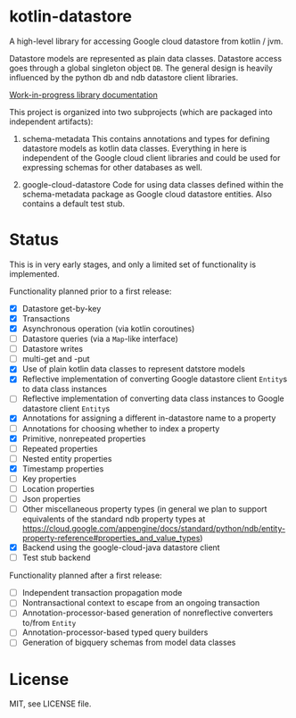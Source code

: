 # kotlin-datastore

A high-level library for accessing Google cloud datastore from kotlin / jvm.

Datastore models are represented as plain data classes. Datastore access goes
through a global singleton object `DB`. The general design is heavily
influenced by the python db and ndb datastore client libraries.

[Work-in-progress library documentation](https://khan.github.io/kotlin-datastore/docs/index.html)

This project is organized into two subprojects (which are packaged into
independent artifacts):

1. schema-metadata
    This contains annotations and types for defining datastore models as kotlin
    data classes. Everything in here is independent of the Google cloud client
    libraries and could be used for expressing schemas for other databases as
    well.

2. google-cloud-datastore
    Code for using data classes defined within the schema-metadata package as
    Google cloud datastore entities. Also contains a default test stub.

# Status

This is in very early stages, and only a limited set of functionality is implemented.

Functionality planned prior to a first release:

- [x] Datastore get-by-key
- [x] Transactions
- [x] Asynchronous operation (via kotlin coroutines)
- [ ] Datastore queries (via a `Map`-like interface)
- [ ] Datastore writes
- [ ] multi-get and -put
- [x] Use of plain kotlin data classes to represent datstore models
- [x] Reflective implementation of converting Google datastore client `Entity`s to data class instances
- [ ] Reflective implementation of converting data class instances to Google datastore client `Entity`s
- [x] Annotations for assigning a different in-datastore name to a property
- [ ] Annotations for choosing whether to index a property
- [x] Primitive, nonrepeated properties
- [ ] Repeated properties
- [ ] Nested entity properties
- [x] Timestamp properties
- [ ] Key properties
- [ ] Location properties
- [ ] Json properties
- [ ] Other miscellaneous property types (in general we plan to support equivalents of the
      standard ndb property types at
      https://cloud.google.com/appengine/docs/standard/python/ndb/entity-property-reference#properties_and_value_types)
- [x] Backend using the google-cloud-java datastore client
- [ ] Test stub backend

Functionality planned after a first release:

- [ ] Independent transaction propagation mode
- [ ] Nontransactional context to escape from an ongoing transaction
- [ ] Annotation-processor-based generation of nonreflective converters to/from `Entity`
- [ ] Annotation-processor-based typed query builders
- [ ] Generation of bigquery schemas from model data classes

# License

MIT, see LICENSE file.
